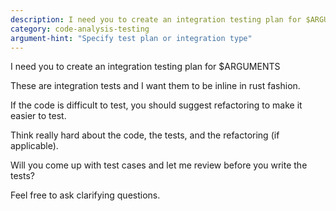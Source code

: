 ```yaml
---
description: I need you to create an integration testing plan for $ARGUMENTS
category: code-analysis-testing
argument-hint: "Specify test plan or integration type"
---
```


I need you to create an integration testing plan for $ARGUMENTS

These are integration tests and I want them to be inline in rust fashion.

If the code is difficult to test, you should suggest refactoring to make it easier to test.

Think really hard about the code, the tests, and the refactoring (if applicable).

Will you come up with test cases and let me review before you write the tests?

Feel free to ask clarifying questions.
